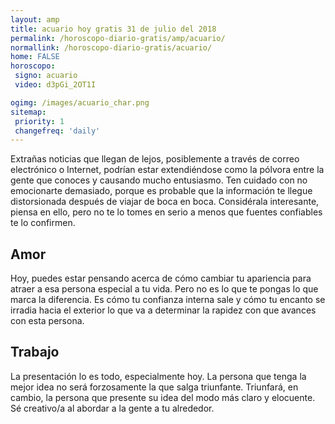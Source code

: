 ```yaml
---
layout: amp
title: acuario hoy gratis 31 de julio del 2018 
permalink: /horoscopo-diario-gratis/amp/acuario/
normallink: /horoscopo-diario-gratis/acuario/
home: FALSE
horoscopo:
 signo: acuario
 video: d3pGi_2OT1I

ogimg: /images/acuario_char.png
sitemap:
 priority: 1
 changefreq: 'daily'
---
```



Extrañas noticias que llegan de lejos, posiblemente a través de correo electrónico o Internet, podrían estar extendiéndose como la pólvora entre la gente que conoces y causando mucho entusiasmo. Ten cuidado con no emocionarte demasiado, porque es probable que la información te llegue distorsionada después de viajar de boca en boca. Considérala interesante, piensa en ello, pero no te lo tomes en serio a menos que fuentes confiables te lo confirmen.

## Amor

Hoy, puedes estar pensando acerca de cómo cambiar tu apariencia para atraer a esa persona especial a tu vida. Pero no es lo que te pongas lo que marca la diferencia. Es cómo tu confianza interna sale y cómo tu encanto se irradia hacia el exterior lo que va a determinar la rapidez con que avances con esta persona.

## Trabajo

La presentación lo es todo, especialmente hoy. La persona que tenga la mejor idea no será forzosamente la que salga triunfante. Triunfará, en cambio, la persona que presente su idea del modo más claro y elocuente. Sé creativo/a al abordar a la gente a tu alrededor.